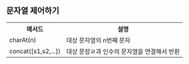 ## 문자열 제어하기

<body>
  <table>
    <th>메서드</th>
    <th>설명</th>
    <tr>
      <td>charAt(n)</td>
      <td>대상 문자열의 n번째 문자</td>
    </tr>
    <tr>
      <td>concat([s1,s2,...])</td>
      <td>대상 문장ㄹ과 인수의 문자열을 연결해서 반환</td>
    </tr>
  </table>


  
</body>
